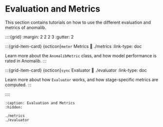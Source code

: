 # Evaluation and Metrics

This section contains tutorials on how to use the different evaluation and metrics of anomalib.

::::{grid}
:margin: 2 2 2 3
:gutter: 2

:::{grid-item-card} {octicon}`meter` Metrics
:link: ./metrics
:link-type: doc

Learn more about the `AnomalibMetric` class, and how model performance is rated in Anomalib.
:::

:::{grid-item-card} {octicon}`sync` Evaluator
:link: ./evaluator
:link-type: doc

Learn more about how `Evaluator` works, and how stage-specific metrics are computed.
:::

::::

```{toctree}
:caption: Evaluation and Metrics
:hidden:

./metrics
./evaluator
```
